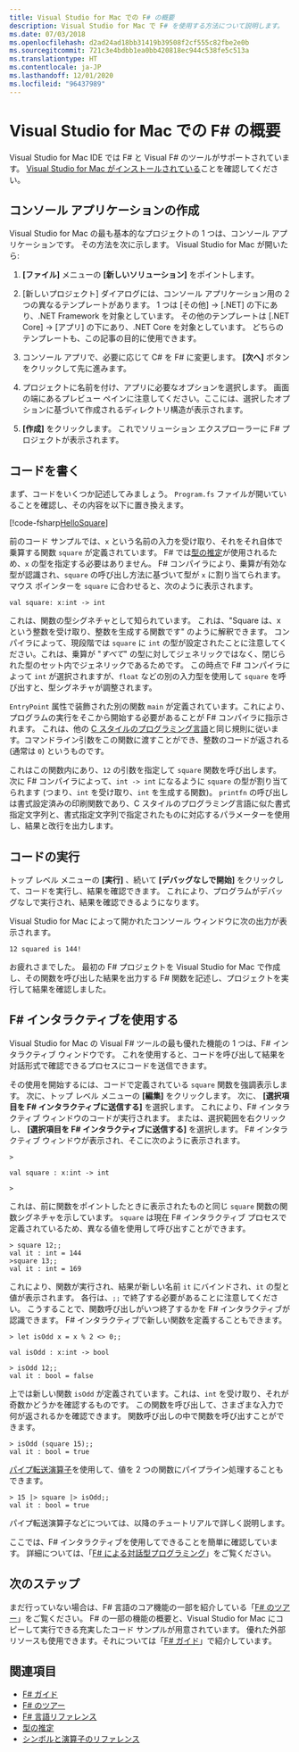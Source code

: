 ```yaml
---
title: Visual Studio for Mac での F# の概要
description: Visual Studio for Mac で F# を使用する方法について説明します。
ms.date: 07/03/2018
ms.openlocfilehash: d2ad24ad18bb31419b39508f2cf555c82fbe2e0b
ms.sourcegitcommit: 721c3e4bdbb1ea0bb420818ec944c538fe5c513a
ms.translationtype: HT
ms.contentlocale: ja-JP
ms.lasthandoff: 12/01/2020
ms.locfileid: "96437989"
---
```

# <a name="get-started-with-f-in-visual-studio-for-mac"></a>Visual Studio for Mac での F# の概要

Visual Studio for Mac IDE では F# と Visual F# のツールがサポートされています。 [Visual Studio for Mac がインストールされている](install-fsharp.md#install-f-with-visual-studio-for-mac)ことを確認してください。

## <a name="creating-a-console-application"></a>コンソール アプリケーションの作成

Visual Studio for Mac の最も基本的なプロジェクトの 1 つは、コンソール アプリケーションです。  その方法を次に示します。  Visual Studio for Mac が開いたら:

1. **[ファイル]** メニューの **[新しいソリューション]** をポイントします。

2. [新しいプロジェクト] ダイアログには、コンソール アプリケーション用の 2 つの異なるテンプレートがあります。  1 つは [その他] -> [.NET] の下にあり、.NET Framework を対象としています。  その他のテンプレートは [.NET Core] -> [アプリ] の下にあり、.NET Core を対象としています。  どちらのテンプレートも、この記事の目的に使用できます。

3. コンソール アプリで、必要に応じて C# を F# に変更します。  **[次へ]** ボタンをクリックして先に進みます。  

4. プロジェクトに名前を付け、アプリに必要なオプションを選択します。  画面の端にあるプレビュー ペインに注意してください。ここには、選択したオプションに基づいて作成されるディレクトリ構造が表示されます。  

5. **[作成]** をクリックします。  これでソリューション エクスプローラーに F# プロジェクトが表示されます。

## <a name="writing-your-code"></a>コードを書く

まず、コードをいくつか記述してみましょう。  `Program.fs` ファイルが開いていることを確認し、その内容を以下に置き換えます。

[!code-fsharp[HelloSquare](~/samples/snippets/fsharp/getting-started/hello-square.fs)]

前のコード サンプルでは、`x` という名前の入力を受け取り、それをそれ自体で乗算する関数 `square` が定義されています。  F# では[型の推定](../language-reference/type-inference.md)が使用されるため、`x` の型を指定する必要はありません。  F# コンパイラにより、乗算が有効な型が認識され、`square` の呼び出し方法に基づいて型が `x` に割り当てられます。  マウス ポインターを `square` に合わせると、次のように表示されます。

```console
val square: x:int -> int
```

これは、関数の型シグネチャとして知られています。  これは、"Square は、x という整数を受け取り、整数を生成する関数です" のように解釈できます。  コンパイラによって、現段階では `square` に `int` の型が設定されたことに注意してください。これは、乗算が "*すべて*" の型に対してジェネリックではなく、閉じられた型のセット内でジェネリックであるためです。  この時点で F# コンパイラによって `int` が選択されますが、`float` などの別の入力型を使用して `square` を呼び出すと、型シグネチャが調整されます。

`EntryPoint` 属性で装飾された別の関数 `main` が定義されています。これにより、プログラムの実行をそこから開始する必要があることが F# コンパイラに指示されます。  これは、他の [C スタイルのプログラミング言語](https://en.wikipedia.org/wiki/Entry_point#C_and_C.2B.2B)と同じ規則に従います。コマンドライン引数をこの関数に渡すことができ、整数のコードが返される (通常は `0`) というものです。

これはこの関数内にあり、`12` の引数を指定して `square` 関数を呼び出します。  次に F# コンパイラによって、`int -> int` になるように `square` の型が割り当てられます (つまり、`int` を受け取り、`int` を生成する関数)。  `printfn` の呼び出しは書式設定済みの印刷関数であり、C スタイルのプログラミング言語に似た書式指定文字列と、書式指定文字列で指定されたものに対応するパラメーターを使用し、結果と改行を出力します。

## <a name="running-your-code"></a>コードの実行

トップ レベル メニューの **[実行]** 、続いて **[デバッグなしで開始]** をクリックして、コードを実行し、結果を確認できます。  これにより、プログラムがデバッグなしで実行され、結果を確認できるようになります。

Visual Studio for Mac によって開かれたコンソール ウィンドウに次の出力が表示されます。

```console
12 squared is 144!
```

お疲れさまでした。  最初の F# プロジェクトを Visual Studio for Mac で作成し、その関数を呼び出した結果を出力する F# 関数を記述し、プロジェクトを実行して結果を確認しました。

## <a name="using-f-interactive"></a>F# インタラクティブを使用する

Visual Studio for Mac の Visual F# ツールの最も優れた機能の 1 つは、F# インタラクティブ ウィンドウです。  これを使用すると、コードを呼び出して結果を対話形式で確認できるプロセスにコードを送信できます。

その使用を開始するには、コードで定義されている `square` 関数を強調表示します。  次に、トップ レベル メニューの **[編集]** をクリックします。  次に、 **[選択項目を F# インタラクティブに送信する]** を選択します。  これにより、F# インタラクティブ ウィンドウのコードが実行されます。  または、選択範囲を右クリックし、 **[選択項目を F# インタラクティブに送信する]** を選択します。  F# インタラクティブ ウィンドウが表示され、そこに次のように表示されます。

```console
>

val square : x:int -> int

>
```

これは、前に関数をポイントしたときに表示されたものと同じ `square` 関数の関数シグネチャを示しています。  `square` は現在 F# インタラクティブ プロセスで定義されているため、異なる値を使用して呼び出すことができます。

```console
> square 12;;
val it : int = 144
>square 13;;
val it : int = 169
```

これにより、関数が実行され、結果が新しい名前 `it` にバインドされ、`it` の型と値が表示されます。  各行は、`;;` で終了する必要があることに注意してください。  こうすることで、関数呼び出しがいつ終了するかを F# インタラクティブが認識できます。  F# インタラクティブで新しい関数を定義することもできます。

```console
> let isOdd x = x % 2 <> 0;;

val isOdd : x:int -> bool

> isOdd 12;;
val it : bool = false
```

上では新しい関数 `isOdd` が定義されています。これは、`int` を受け取り、それが奇数かどうかを確認するものです。  この関数を呼び出して、さまざまな入力で何が返されるかを確認できます。  関数呼び出しの中で関数を呼び出すことができます。

```console
> isOdd (square 15);;
val it : bool = true
```

[パイプ転送演算子](../language-reference/symbol-and-operator-reference/index.md)を使用して、値を 2 つの関数にパイプライン処理することもできます。

```console
> 15 |> square |> isOdd;;
val it : bool = true
```

パイプ転送演算子などについては、以降のチュートリアルで詳しく説明します。

ここでは、F# インタラクティブを使用してできることを簡単に確認しています。  詳細については、「[F# による対話型プログラミング](../tools/fsharp-interactive/index.md)」をご覧ください。

## <a name="next-steps"></a>次のステップ

まだ行っていない場合は、F# 言語のコア機能の一部を紹介している「[F# のツアー](../tour.md)」をご覧ください。  F# の一部の機能の概要と、Visual Studio for Mac にコピーして実行できる充実したコード サンプルが用意されています。  優れた外部リソースも使用できます。それについては「[F# ガイド](../index.yml)」で紹介しています。

## <a name="see-also"></a>関連項目

- [F# ガイド](../index.yml)
- [F# のツアー](../tour.md)
- [F# 言語リファレンス](../language-reference/index.md)
- [型の推定](../language-reference/type-inference.md)
- [シンボルと演算子のリファレンス](../language-reference/symbol-and-operator-reference/index.md)
